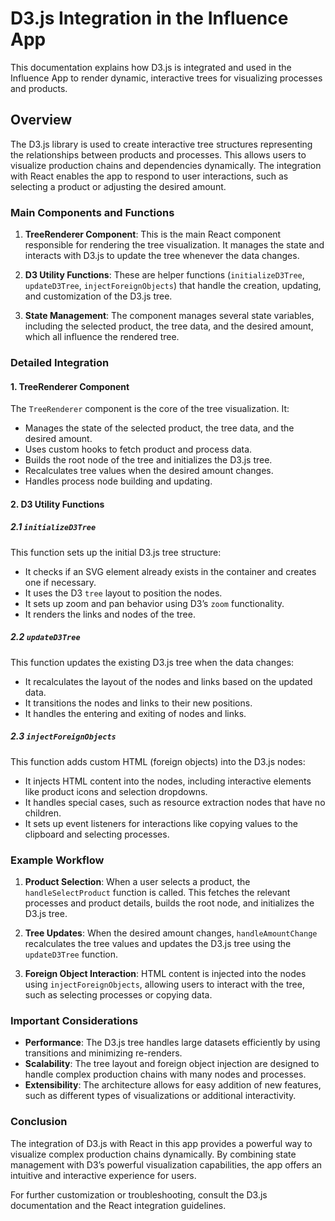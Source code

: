 
# D3.js Integration in the Influence App

This documentation explains how D3.js is integrated and used in the Influence App to render dynamic, interactive trees for visualizing processes and products.

## Overview

The D3.js library is used to create interactive tree structures representing the relationships between products and processes. This allows users to visualize production chains and dependencies dynamically. The integration with React enables the app to respond to user interactions, such as selecting a product or adjusting the desired amount.

### Main Components and Functions

1. **TreeRenderer Component**: This is the main React component responsible for rendering the tree visualization. It manages the state and interacts with D3.js to update the tree whenever the data changes.

2. **D3 Utility Functions**: These are helper functions (`initializeD3Tree`, `updateD3Tree`, `injectForeignObjects`) that handle the creation, updating, and customization of the D3.js tree.

3. **State Management**: The component manages several state variables, including the selected product, the tree data, and the desired amount, which all influence the rendered tree.

### Detailed Integration

#### 1. TreeRenderer Component

The `TreeRenderer` component is the core of the tree visualization. It:

- Manages the state of the selected product, the tree data, and the desired amount.
- Uses custom hooks to fetch product and process data.
- Builds the root node of the tree and initializes the D3.js tree.
- Recalculates tree values when the desired amount changes.
- Handles process node building and updating.

#### 2. D3 Utility Functions

##### 2.1 `initializeD3Tree`

This function sets up the initial D3.js tree structure:

- It checks if an SVG element already exists in the container and creates one if necessary.
- It uses the D3 `tree` layout to position the nodes.
- It sets up zoom and pan behavior using D3’s `zoom` functionality.
- It renders the links and nodes of the tree.

##### 2.2 `updateD3Tree`

This function updates the existing D3.js tree when the data changes:

- It recalculates the layout of the nodes and links based on the updated data.
- It transitions the nodes and links to their new positions.
- It handles the entering and exiting of nodes and links.

##### 2.3 `injectForeignObjects`

This function adds custom HTML (foreign objects) into the D3.js nodes:

- It injects HTML content into the nodes, including interactive elements like product icons and selection dropdowns.
- It handles special cases, such as resource extraction nodes that have no children.
- It sets up event listeners for interactions like copying values to the clipboard and selecting processes.

### Example Workflow

1. **Product Selection**: When a user selects a product, the `handleSelectProduct` function is called. This fetches the relevant processes and product details, builds the root node, and initializes the D3.js tree.

2. **Tree Updates**: When the desired amount changes, `handleAmountChange` recalculates the tree values and updates the D3.js tree using the `updateD3Tree` function.

3. **Foreign Object Interaction**: HTML content is injected into the nodes using `injectForeignObjects`, allowing users to interact with the tree, such as selecting processes or copying data.

### Important Considerations

- **Performance**: The D3.js tree handles large datasets efficiently by using transitions and minimizing re-renders.
- **Scalability**: The tree layout and foreign object injection are designed to handle complex production chains with many nodes and processes.
- **Extensibility**: The architecture allows for easy addition of new features, such as different types of visualizations or additional interactivity.

### Conclusion

The integration of D3.js with React in this app provides a powerful way to visualize complex production chains dynamically. By combining state management with D3’s powerful visualization capabilities, the app offers an intuitive and interactive experience for users.

For further customization or troubleshooting, consult the D3.js documentation and the React integration guidelines.
